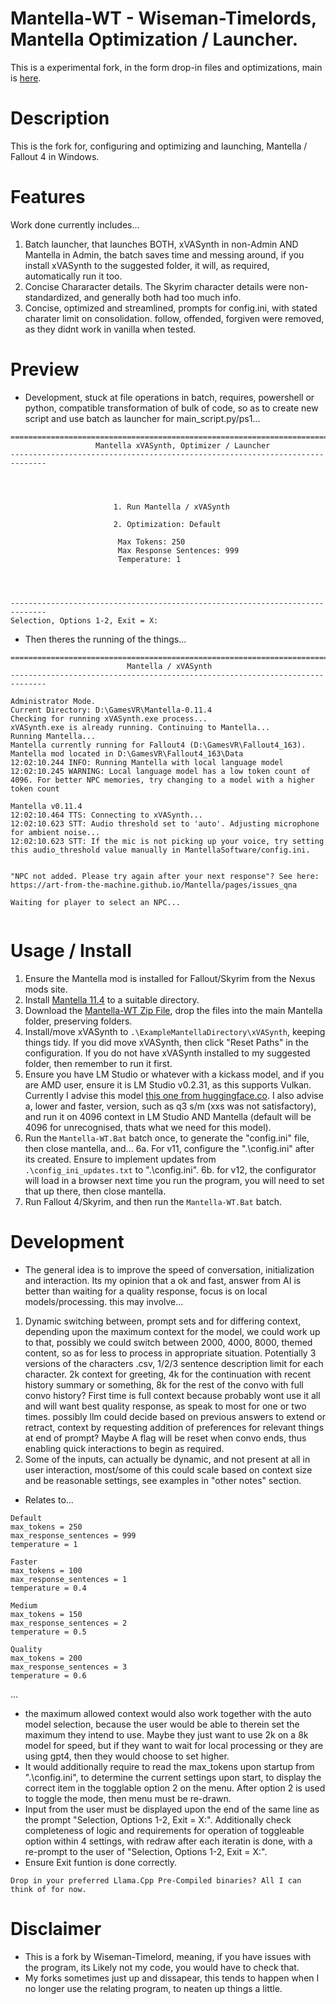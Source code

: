 # Mantella-WT - Wiseman-Timelords, Mantella Optimization / Launcher.
This is a experimental fork, in the form drop-in files and optimizations, main is [here](https://github.com/art-from-the-machine/Mantella).

# Description
This is the fork for, configuring and optimizing and launching, Mantella / Fallout 4 in Windows.

# Features
Work done currently includes...
1. Batch launcher, that launches BOTH, xVASynth in non-Admin AND Mantella in Admin, the batch saves time and messing around, if you install xVASynth to the suggested folder, it will, as required, automatically run it too.
2. Concise Chararacter details. The Skyrim character details were non-standardized, and generally both had too much info.
3. Concise, optimized and streamlined, prompts for config.ini, with stated charater limit on consolidation. follow, offended, forgiven were removed, as they didnt work in vanilla when tested.

# Preview
- Development, stuck at file operations in batch, requires, powershell or python, compatible transformation of bulk of code, so as to create new script and use batch as launcher for main_script.py/ps1...
```
==============================================================================
                   Mantella xVASynth, Optimizer / Launcher
------------------------------------------------------------------------------




                       1. Run Mantella / xVASynth

                       2. Optimization: Default

                        Max Tokens: 250
                        Max Response Sentences: 999
                        Temperature: 1




------------------------------------------------------------------------------
Selection, Options 1-2, Exit = X:

```
- Then theres the running of the things...
```
==============================================================================
                          Mantella / xVASynth
------------------------------------------------------------------------------

Administrator Mode.
Current Directory: D:\GamesVR\Mantella-0.11.4
Checking for running xVASynth.exe process...
xVASynth.exe is already running. Continuing to Mantella...
Running Mantella...
Mantella currently running for Fallout4 (D:\GamesVR\Fallout4_163). Mantella mod located in D:\GamesVR\Fallout4_163\Data
12:02:10.244 INFO: Running Mantella with local language model
12:02:10.245 WARNING: Local language model has a low token count of 4096. For better NPC memories, try changing to a model with a higher token count

Mantella v0.11.4
12:02:10.464 TTS: Connecting to xVASynth...
12:02:10.623 STT: Audio threshold set to 'auto'. Adjusting microphone for ambient noise...
12:02:10.623 STT: If the mic is not picking up your voice, try setting this audio_threshold value manually in MantellaSoftware/config.ini.


"NPC not added. Please try again after your next response"? See here:
https://art-from-the-machine.github.io/Mantella/pages/issues_qna

Waiting for player to select an NPC...


```

# Usage / Install
1. Ensure the Mantella mod is installed for Fallout/Skyrim from the Nexus mods site.
2. Install [Mantella 11.4](https://github.com/art-from-the-machine/Mantella/releases/tag/v0.11.4) to a suitable directory.
3. Download the [Mantella-WT Zip File](https://github.com/wiseman-timelord/Mantella-WT/archive/refs/heads/main.zip), drop the files into the main Mantella folder, preserving folders.
4. Install/move xVASynth to `.\ExampleMantellaDirectory\xVASynth`, keeping things tidy. If you did move xVASynth, then click "Reset Paths" in the configuration.  If you do not have xVASynth installed to my suggested folder, then remember to run it first.
5. Ensure you have LM Studio or whatever with a kickass model, and if you are AMD user, ensure it is LM Studio v0.2.31, as this supports Vulkan. Currently I advise this model [this one from huggingface.co](https://huggingface.co/Lewdiculous/L3-8B-Stheno-v3.2-GGUF-IQ-Imatrix). I also advise a, lower and faster, version, such as q3 s/m (xxs was not satisfactory), and run it on 4096 context in LM Studio AND Mantella (default will be 4096 for unrecognised, thats what we need for this model).
6. Run the `Mantella-WT.Bat` batch once, to generate the "config.ini" file, then close mantella, and...
6a. For v11, configure the ".\config.ini" after its created. Ensure to implement updates from `.\config_ini_updates.txt` to ".\config.ini".
6b. for v12, the configurator will load in a browser next time you run the program, you will need to set that up there, then close mantella.
7. Run Fallout 4/Skyrim, and then run the `Mantella-WT.Bat` batch.

# Development 
- The general idea is to improve the speed of conversation, initialization and interaction. Its my opinion that a ok and fast, answer from AI is better than waiting for a quality response, focus is on local models/processing. this may involve...
1. Dynamic switching between, prompt sets and for differing context, depending upon the maximum context for the model, we could work up to that, possibly we could switch between 2000, 4000, 8000, themed content, so as for less to process in appropriate situation. Potentially 3 versions of the characters .csv, 1/2/3 sentence description limit for each character. 2k context for greeting, 4k for the continuation with recent history summary or something, 8k for the rest of the convo with full convo history? First time is full context because probably wont use it all and will want best quality response, as speak to most for one or two times. possibly llm could decide based on previous answers to extend or retract, context by requesting addition of preferences for relevant things at end of prompt? Maybe A flag will be reset when convo ends, thus enabling quick interactions to begin as required.
2. Some of the inputs, can actually be dynamic, and not present at all in user interaction, most/some of this could scale based on context size and be reasonable settings, see examples in "other notes" section.

- Relates to...
```
Default
max_tokens = 250
max_response_sentences = 999
temperature = 1

Faster
max_tokens = 100
max_response_sentences = 1
temperature = 0.4

Medium
max_tokens = 150
max_response_sentences = 2
temperature = 0.5

Quality
max_tokens = 200
max_response_sentences = 3
temperature = 0.6
```
...
- the maximum allowed context would also work together with the auto model selection, because the user would be able to therein set the maximum they intend to use. Maybe they just want to use 2k on a 8k model for speed, but if they want to wait for local processing or they are using gpt4, then they would choose to set higher. 
- It would additionally require to read the max_tokens upon startup from ".\config.ini", to determine the current settings upon start, to display the correct item in the togglable option 2 on the menu. After option 2 is used to toggle the mode, then menu must be re-drawn. 
- Input from the user must be displayed upon the end of the same line as the prompt "Selection, Options 1-2, Exit = X:". Additionally check completeness of logic and requirements for operation of toggleable option within 4 settings, with redraw after each iteratin is done, with a re-prompt to the user of "Selection, Options 1-2, Exit = X:". 
- Ensure Exit funtion is done correctly. 
```
Drop in your preferred Llama.Cpp Pre-Compiled binaries? All I can think of for now. 
```


# Disclaimer
- This is a fork by Wiseman-Timelord, meaning, if you have issues with the program, its Likely not my code, you would have to check that.
- My forks sometimes just up and dissapear, this tends to happen when I no longer use the relating program, to neaten up things a little.
